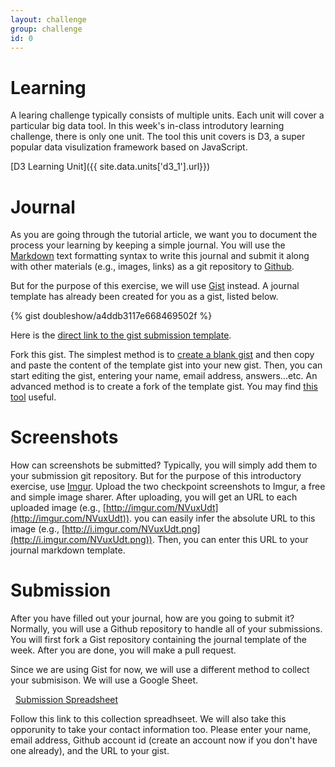 ```yaml
---
layout: challenge
group: challenge
id: 0
---
```


# Learning 

A learing challenge typically consists of multiple units. Each unit will cover a particular big data tool. In this week's in-class introdutory learning challenge, there is only one unit. The tool this unit covers is D3, a super popular data visulization framework based on JavaScript. 

[D3 Learning Unit]({{ site.data.units['d3_1'].url}})

# Journal

As you are going through the tutorial article, we want you to document the process your learning by keeping a simple journal. You will use the [Markdown](http://en.wikipedia.org/wiki/Markdown) text formatting syntax to write this journal and submit it along with other materials (e.g., images, links) as a git repository to [Github](http://www.github.com).

But for the purpose of this exercise, we will use [Gist](https://gist.github.com/) instead. A journal template has already been created for you as a gist, listed below.

{% gist doubleshow/a4ddb3117e668469502f %}

Here is the [direct link to the gist submission template](https://gist.github.com/doubleshow/a4ddb3117e668469502f).

Fork this gist. The simplest method is to [create a blank gist](https://help.github.com/articles/creating-gists) and then copy and paste the content of the template gist into your new gist. Then, you can start editing the gist, entering your name, email address, answers...etc. An advanced method is to create a fork of the template gist. You may find [this tool](https://gist.github.com/johan/1306266) useful.

# Screenshots

How can screenshots be submitted? Typically, you will simply add them to your submission git repository. But for the purpose of this introductory exercise, use [Imgur](http://imgur.com/). Upload the two checkpoint screenshots to Imgur, a free and simple image sharer. After uploading, you will get an URL to each uploaded image (e.g., [http://imgur.com/NVuxUdt](http://imgur.com/NVuxUdt)). you can easily infer the absolute URL to this image (e.g., [http://i.imgur.com/NVuxUdt.png](http://i.imgur.com/NVuxUdt.png)). Then, you can enter this URL to your journal markdown template.

# Submission

After you have filled out your journal, how are you going to submit it? Normally, you will use a Github repository to handle all of your submissions. You will first fork a Gist repository containing the journal template of the week. After you are done, you will make a pull request. 

Since we are using Gist for now, we will use a different method to collect your submisison. 
We will use a Google Sheet. 

<span class="moonicons-box1">
		<span aria-hidden="true" class="icomoon-grid-6"></span>
		&nbsp;
<a href="https://docs.google.com/spreadsheets/d/1sA9pBLknhCXSfb4VcLou0xI1kVXLx120KeN4kbxtZlY/edit#gid=1573071220"> Submission Spreadsheet</a>
</span>

Follow this link to this collection spreadhseet. We will also take this opporunity to take your contact information too. Please enter your name, email address, Github account id (create an account now if you don't have one already), and the URL to your gist.